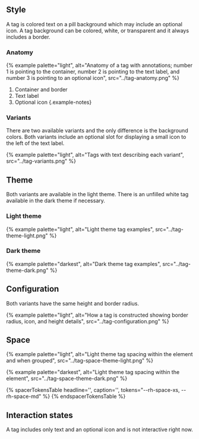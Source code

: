 
## Style

A tag is colored text on a pill background which may include an optional icon. A 
tag background can be colored, white, or transparent and it always includes a 
border.

### Anatomy
{% example palette="light",
           alt="Anatomy of a tag with annotations; number 1 is pointing to the container, number 2 is pointing to the text label, and number 3 is pointing to an optional icon",
           src="../tag-anatomy.png" %}

1. Container and border
2. Text label
3. Optional icon
  {.example-notes}

### Variants

There are two available variants and the only difference is the background 
colors. Both variants include an optional slot for displaying a small icon to 
the left of the text label.

{% example palette="light",
           alt="Tags with text describing each variant",
           src="../tag-variants.png" %}

## Theme

Both variants are available in the light theme. There is an unfilled white tag 
available in the dark theme if necessary.

### Light theme

{% example palette="light",
        alt="Light theme tag examples",
        src="../tag-theme-light.png" %}

### Dark theme
{% example palette="darkest",
        alt="Dark theme tag examples",
        src="../tag-theme-dark.png" %}

## Configuration

Both variants have the same height and border radius.

{% example palette="light",
        alt="How a tag is constructed showing border radius, icon, and height details",
        src="../tag-configuration.png" %}

## Space

{% example palette="light",
        alt="Light theme tag spacing within the element and when grouped",
        src="../tag-space-theme-light.png" %}

{% example palette="darkest",
        alt="Light theme tag spacing within the element",
        src="../tag-space-theme-dark.png" %}

{% spacerTokensTable
    headline='',
    caption='',
    tokens="--rh-space-xs, --rh-space-md" %}
{% endspacerTokensTable %}

## Interaction states

A tag includes only text and an optional icon and is not interactive right now.

